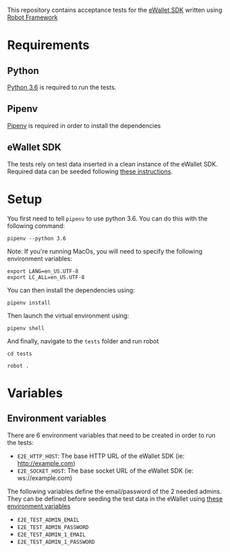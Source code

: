 This repository contains acceptance tests for the [eWallet SDK](https://github.com/omisego/ewallet) written using [Robot Framework](http://robotframework.org/)

# Requirements

## Python

[Python 3.6](https://www.python.org/downloads/) is required to run the tests.

## Pipenv

[Pipenv](https://github.com/pypa/pipenv) is required in order to install the dependencies

## eWallet SDK

The tests rely on test data inserted in a clean instance of the eWallet SDK. Required data can be seeded following [these instructions](https://github.com/omisego/ewallet/blob/master/docs/tests/e2e.md).


# Setup

You first need to tell `pipenv` to use python 3.6. You can do this with the following command:

`pipenv --python 3.6`

Note: If you're running MacOs, you will need to specify the following environment variables:

```
export LANG=en_US.UTF-8
export LC_ALL=en_US.UTF-8
```

You can then install the dependencies using:

`pipenv install`

Then launch the virtual environment using:

`pipenv shell`

And finally, navigate to the `tests` folder and run robot

`cd tests`

`robot .`

# Variables

## Environment variables

There are 6 environment variables that need to be created in order to run the tests:

- `E2E_HTTP_HOST`: The base HTTP URL of the eWallet SDK (ie: http://example.com)
- `E2E_SOCKET_HOST`: The base socket URL of the eWallet SDK (ie: ws://example.com)

The following variables define the email/password of the 2 needed admins. They can be defined before seeding the test data in the eWallet using [these environment variables](https://github.com/omisego/ewallet/blob/master/docs/setup/env.md#e2e-tests)

- `E2E_TEST_ADMIN_EMAIL`
- `E2E_TEST_ADMIN_PASSWORD`
- `E2E_TEST_ADMIN_1_EMAIL`
- `E2E_TEST_ADMIN_1_PASSWORD`
